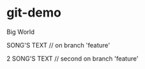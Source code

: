 # git-demo

Big World


SONG'S TEXT // on branch 'feature'


2 SONG'S TEXT // second on branch 'feature'